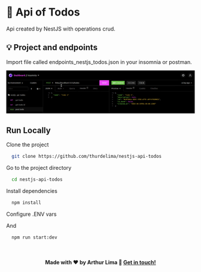 # 📃 Api of Todos

Api created by NestJS with operations crud. 

## 💡 Project and endpoints

Import file called endpoints_nestjs_todos.json in your insomnia or postman.

<div align="center" >
  <img src="./todos_api.gif">
</div>


## Run Locally

Clone the project

```bash
  git clone https://github.com/thurdelima/nestjs-api-todos
```

Go to the project directory

```bash
  cd nestjs-api-todos
```

Install dependencies

```bash
  npm install 
```

Configure .ENV vars

And

```bash
  npm run start:dev

```


<br/>

<h4 align="center">
  

Made with ♥   by Arthur Lima :wave: [Get in touch!](https://www.linkedin.com/in/arthur-lima-294ab0103/)
</h4>

